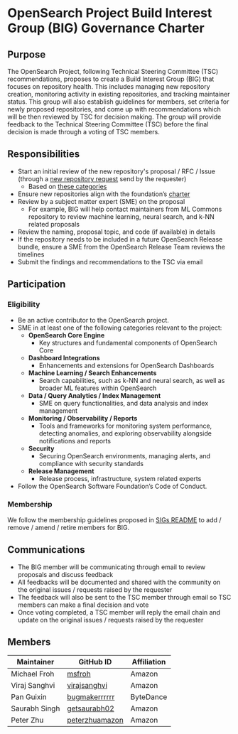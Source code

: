 # OpenSearch Project Build Interest Group (BIG) Governance Charter

## Purpose

The OpenSearch Project, following Technical Steering Committee (TSC) recommendations, proposes to create a Build Interest Group (BIG) that focuses on repository health. This includes managing new repository creation, monitoring activity in existing repositories, and tracking maintainer status. This group will also establish guidelines for members, set criteria for newly proposed repositories, and come up with recommendations which will be then reviewed by TSC for decision making. The group will provide feedback to the Technical Steering Committee (TSC) before the final decision is made through a voting of TSC members.

## Responsibilities

* Start an initial review of the new repository's proposal / RFC / Issue (through a [new repository request](https://github.com/opensearch-project/.github/issues/new?template=REPOSITORY_REQUEST_TEMPLATE.yaml) send by the requester)
  * Based on [these categories](https://github.com/opensearch-project/.github/issues/296)
* Ensure new repositories align with the foundation’s [charter](https://foundation.opensearch.org/assets/media/OpenSearch%20Project%20Technical%20Charter%20Final%209-13-2024.docx.pdf)
* Review by a subject matter expert (SME) on the proposal
  * For example, BIG will help contact maintainers from ML Commons repository to review machine learning, neural search, and k-NN related proposals
* Review the naming, proposal topic, and code (if available) in details
* If the repository needs to be included in a future OpenSearch Release bundle, ensure a SME from the OpenSearch Release Team reviews the timelines
* Submit the findings and recommendations to the TSC via email

## Participation

### Eligibility

* Be an active contributor to the OpenSearch project.
* SME in at least one of the following categories relevant to the project:
  * **OpenSearch Core Engine**
    * Key structures and fundamental components of OpenSearch Core
  * **Dashboard Integrations**
    * Enhancements and extensions for OpenSearch Dashboards 
  * **Machine Learning / Search Enhancements**
    * Search capabilities, such as k-NN and neural search, as well as broader ML features within OpenSearch
  * **Data / Query Analytics / Index Management**
    * SME on query functionalities, and data analysis and index management
  * **Monitoring / Observability / Reports**
    * Tools and frameworks for monitoring system performance, detecting anomalies, and exploring observability alongside notifications and reports
  * **Security**
    * Securing OpenSearch environments, managing alerts, and compliance with security standards
  * **Release Management**
    * Release process, infrastructure, system related experts
* Follow the OpenSearch Software Foundation’s Code of Conduct.

### Membership

We follow the membership guidelines proposed in [SIGs README](README.md) to add / remove / amend / retire members for BIG.

## Communications

* The BIG member will be communicating through email to review proposals and discuss feedback
* All feedbacks will be documented and shared with the community on the original issues / requests raised by the requester
* The feedback will also be sent to the TSC member through email so TSC members can make a final decision and vote
* Once voting completed, a TSC member will reply the email chain and update on the original issues / requests raised by the requester

## Members
| Maintainer         | GitHub ID                                               | Affiliation |
| ------------------ | ------------------------------------------------------- | ----------- |
| Michael Froh       | [msfroh](https://github.com/msfroh)                     | Amazon      |
| Viraj Sanghvi      | [virajsanghvi](https://github.com/virajsanghvi)         | Amazon      |
| Pan Guixin         | [bugmakerrrrrr](https://github.com/bugmakerrrrrr)       | ByteDance   |
| Saurabh Singh      | [getsaurabh02](https://github.com/getsaurabh02)         | Amazon      |
| Peter Zhu          | [peterzhuamazon](https://github.com/peterzhuamazon)     | Amazon      |
